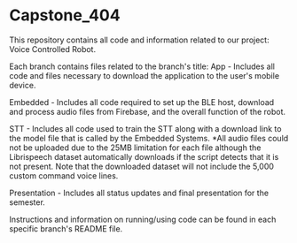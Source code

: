 # Capstone_404
This repository contains all code and information related to our project: Voice Controlled Robot.

Each branch contains files related to the branch's title:
App - Includes all code and files necessary to download the application to the user's mobile device.

Embedded - Includes all code required to set up the BLE host, download and process audio files from Firebase, and the overall function of the robot.

STT - Includes all code used to train the STT along with a download link to the model file that is called by the Embedded Systems. *All audio files could not be uploaded due to the 25MB limitation for each file although the Librispeech dataset automatically downloads if the script detects that it is not present. Note that the downloaded dataset will not include the 5,000 custom command voice lines.

Presentation - Includes all status updates and final presentation for the semester.

Instructions and information on running/using code can be found in each specific branch's README file.
